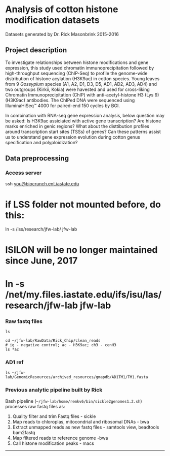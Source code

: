 # Analysis of cotton histone modification datasets
Datasets generated by Dr. Rick Masonbrink 2015-2016

## Project description
To investigate relationships between histone modifications and gene expression, this study used chromatin immunoprecipitation followed by high-throughput sequencing (ChIP-Seq) to profile the genome-wide distribution of histone acylation (H3K9ac) in cotton species. Young leaves from 9 *Gossypium* species (A1, A2, D1, D3, D5, AD1, AD2, AD3, AD4) and two outgroups (Kirkii, Kokia) were havested and used for cross-liking Chromatin Immunoprecipitation (ChIP) with anti-acetyl-histone H3 (Lys 9) (H3K9ac) antibodies. The ChIPed DNA were sequenced using IlluminaHiSeq™ 4000 for paired-end 150 cycles by BGI.

In combination with RNA-seq gene expression analysis, below question may be asked: Is H3K9ac assiciated with active gene transcription? Are histone marks enriched in genic regions? What about the disttibution profiles around transcription start sites (TSSs) of genes? Can these patterns assist us to understand gene expression evolution during cotton genus specification and polyploidization?

## Data preprocessing

### Access server
   ssh you@biocrunch.ent.iastate.edu
   # if LSS folder not mounted before, do this:
   ln -s /lss/research/jfw-lab/ jfw-lab
   # ISILON will be no longer maintained since June, 2017
   # ln -s /net/my.files.iastate.edu/ifs/isu/las/research/jfw-lab jfw-lab

### Raw fastq files

    
    ls
    
    cd ~/jfw-lab/RawData/Rick_Chip/clean_reads
    # ig - negative control; ac - H3K9ac; ch3 - cenH3
    ls *ac
    
### AD1 ref
    ls ~/jfw-lab/GenomicResources/archived_resources/gmapdb/AD1TM1/TM1.fasta

### Previous analytic pipeline built by Rick
Bash pipeline (`~/jfw-lab/home/remkv6/bin/sickle2genomes1.2.sh`) processes raw fastq files as:

1. Quality filter and trim Fastq files - sickle
2. Map reads to chloroplas, mitocondrial and ribosomal DNAs -  bwa
3. Extract unmapped reads as new fastq files - samtools view, beadtools bam2fastq
4. Map filtered reads to reference genome -bwa
5. Call histone modification peaks - macs

---


